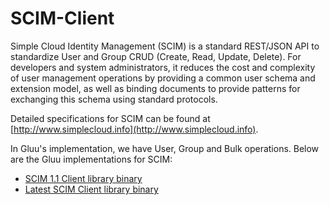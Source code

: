 SCIM-Client
===========

Simple Cloud Identity Management (SCIM) is a standard REST/JSON API to standardize User and Group CRUD (Create, Read, Update, Delete). For developers and system administrators, it reduces the cost and complexity of user management operations by providing a common user schema and extension model, as well as binding documents to provide patterns for exchanging this schema using standard protocols. 

Detailed specifications for SCIM can be found at [http://www.simplecloud.info](http://www.simplecloud.info). 

In Gluu's implementation, we have User, Group and Bulk operations. Below are the Gluu implementations for SCIM:

- [SCIM 1.1 Client library binary](http://ox.gluu.org/maven/gluu/scim/client/SCIM-Client/1.1.0.Final/)
- [Latest SCIM Client library binary](http://ox.gluu.org/maven/gluu/scim/client/SCIM-Client/2.3.4.Final/)

